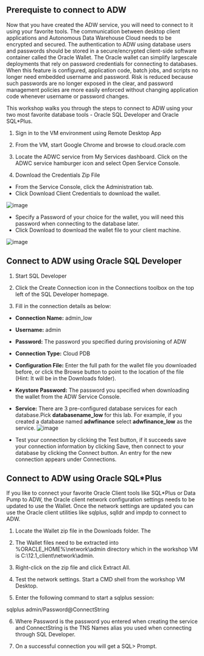 ## Prerequiste to connect to ADW

Now that you have created the ADW service, you will need to connect to it using your favorite tools.
The communication between desktop client applications and Autonomous Data Warehouse Cloud needs to be
encrypted and secured. The authentication to ADW using database users and passwords should be stored in a
secure/encrypted client-side software container called the Oracle Wallet. The Oracle wallet can simplify largescale
deployments that rely on password credentials for connecting to databases.
When this feature is configured, application code, batch jobs, and scripts no longer need embedded username
and password. Risk is reduced because such passwords are no longer exposed in the clear, and password
management policies are more easily enforced without changing application code whenever username or
password changes.

This workshop walks you through the steps to connect to ADW using your two most favorite database tools - Oracle
SQL Developer and Oracle SQL*Plus.

1. Sign in to the VM environment using Remote Desktop App

2. From the VM, start Google Chrome and browse to cloud.oracle.com

3. Locate the ADWC service from My Services dashboard. Click on the ADWC service hamburger icon and
select Open Service Console.

4. Download the Credentials Zip File

 - From the Service Console, click the Administration tab.
 - Click Download Client Credentials to download the wallet.

 ![image](https://github.com/Lhanber/Oracle-ADWC-workshop/blob/master/image/03.png)

 - Specify a Password of your choice for the wallet, you will need this password when connecting to the
database later.
 - Click Download to download the wallet file to your client machine.

 ![image](https://github.com/Lhanber/Oracle-ADWC-workshop/blob/master/image/04.png)

## Connect to ADW using Oracle SQL Developer

1. Start SQL Developer

2. Click the Create Connection icon in the Connections toolbox on the top left of the SQL Developer
homepage.

3. Fill in the connection details as below:
 - **Connection Name:** admin_low
 - **Username:** admin
 - **Password:** The password you specified during provisioning of ADW
 - **Connection Type:** Cloud PDB
 - **Configuration File:** Enter the full path for the wallet file you downloaded before, or click the Browse
   button to point to the location of the file (Hint: It will be in the Downloads folder).
 - **Keystore Password:** The password you specified when downloading the wallet from the ADW
   Service Console.
 - **Service:** There are 3 pre-configured database services for each database.Pick
**databasename_low** for this lab. For example, if you created a database named **adwfinance**
select **adwfinance_low** as the service.
![image](https://github.com/Lhanber/Oracle-ADWC-workshop/blob/master/image/05.png)

 - Test your connection by clicking the Test button, if it succeeds save your connection information by
clicking Save, then connect to your database by clicking the Connect button. An entry for the new
connection appears under Connections.

## Connect to ADW using Oracle SQL*Plus

If you like to connect your favorite Oracle Client tools like SQL*Plus or Data Pump to ADW, the Oracle client
network configuration settings needs to be updated to use the Wallet.
Once the network settings are updated you can use the Oracle client utilities like sqlplus, sqlldr and impdp to
connect to ADW.

1. Locate the Wallet zip file in the Downloads folder.
The

2. The Wallet files need to be extracted into %ORACLE_HOME%\network\admin directory which in the workshop
VM is C:\12.1_client\network\admin.

3. Right-click on the zip file and click Extract All.

4. Test the network settings. Start a CMD shell from the workshop VM Desktop.

5. Enter the following command to start a sqlplus session:

  sqlplus admin/Password@ConnectString

6. Where Password is the password you entered when creating the service and ConnectString is the TNS
Names alias you used when connecting through SQL Developer.

7. On a successful connection you will get a SQL> Prompt.
